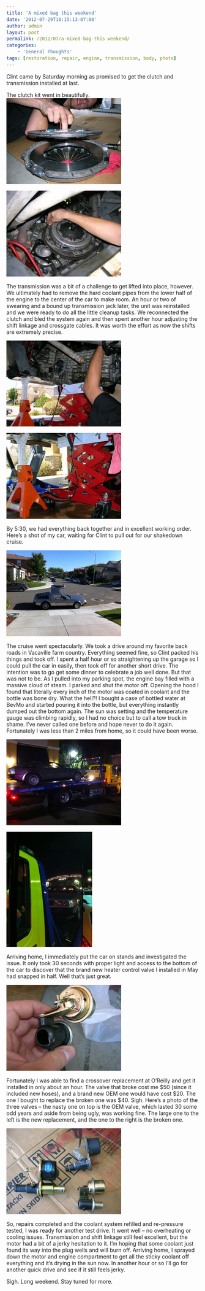 ```yaml
---
title: 'A mixed bag this weekend'
date: '2012-07-29T18:15:13-07:00'
author: admin
layout: post
permalink: /2012/07/a-mixed-bag-this-weekend/
categories:
    - 'General Thoughts'
tags: [restoration, repair, engine, transmission, body, photo]
---
```


Clint came by Saturday morning as promised to get the clutch and transmission installed at last.

The clutch kit went in beautifully.  
[![](/assets/images/2012/07/DSCN4038-300x224.jpg "DSCN4038")](/assets/images/2012/07/DSCN4038.jpg)

[![](/assets/images/2012/07/DSCN4040-300x224.jpg "DSCN4040")](/assets/images/2012/07/DSCN4040.jpg)

The transmission was a bit of a challenge to get lifted into place, however. We ultimately had to remove the hard coolant pipes from the lower half of the engine to the center of the car to make room. An hour or two of swearing and a bound up transmission jack later, the unit was reinstalled and we were ready to do all the little cleanup tasks. We reconnected the clutch and bled the system again and then spent another hour adjusting the shift linkage and crossgate cables. It was worth the effort as now the shifts are extremely precise.

[![](/assets/images/2012/07/DSCN4043-300x224.jpg "DSCN4043")](/assets/images/2012/07/DSCN4043.jpg)

[![](/assets/images/2012/07/DSCN4045-300x224.jpg "DSCN4045")](/assets/images/2012/07/DSCN4045.jpg)

By 5:30, we had everything back together and in excellent working order. Here’s a shot of my car, waiting for Clint to pull out for our shakedown cruise.

[![](/assets/images/2012/07/IMG_1078-300x224.jpg "IMG_1078")](/assets/images/2012/07/IMG_1078.jpg)

The cruise went spectacularly. We took a drive around my favorite back roads in Vacaville farm country. Everything seemed fine, so Clint packed his things and took off. I spent a half hour or so straightening up the garage so I could pull the car in easily, then took off for another short drive. The intention was to go get some dinner to celebrate a job well done. But that was not to be. As I pulled into my parking spot, the engine bay filled with a massive cloud of steam. I parked and shut the motor off. Opening the hood I found that literally every inch of the motor was coated in coolant and the bottle was bone dry. What the hell?! I bought a case of bottled water at BevMo and started pouring it into the bottle, but everything instantly dumped out the bottom again. The sun was setting and the temperature gauge was climbing rapidly, so I had no choice but to call a tow truck in shame. I’ve never called one before and hope never to do it again. Fortunately I was less than 2 miles from home, so it could have been worse.

[![](/assets/images/2012/07/IMG_1079-300x224.jpg "IMG_1079")](/assets/images/2012/07/IMG_1079.jpg)

[![](/assets/images/2012/07/IMG_1080-e1343610487215-224x300.jpg "IMG_1080")](/assets/images/2012/07/IMG_1080.jpg)

Arriving home, I immediately put the car on stands and investigated the issue. It only took 30 seconds with proper light and access to the bottom of the car to discover that the brand new heater control valve I installed in May had snapped in half. Well that’s just great.

[![](/assets/images/2012/07/DSCN4048-300x224.jpg "DSCN4048")](/assets/images/2012/07/DSCN4048.jpg)

Fortunately I was able to find a crossover replacement at O’Reilly and get it installed in only about an hour. The valve that broke cost me $50 (since it included new hoses), and a brand new OEM one would have cost $20. The one I bought to replace the broken one was $40. Sigh. Here’s a photo of the three valves – the nasty one on top is the OEM valve, which lasted 30 some odd years and aside from being ugly, was working fine. The large one to the left is the new replacement, and the one to the right is the broken one.

[![](/assets/images/2012/07/DSCN4046-300x224.jpg "DSCN4046")](/assets/images/2012/07/DSCN4046.jpg)

So, repairs completed and the coolant system refilled and re-pressure tested, I was ready for another test drive. It went well – no overheating or cooling issues. Transmission and shift linkage still feel excellent, but the motor had a bit of a jerky hesitation to it. I’m hoping that some coolant just found its way into the plug wells and will burn off. Arriving home, I sprayed down the motor and engine compartment to get all the sticky coolant off everything and it’s drying in the sun now. In another hour or so I’ll go for another quick drive and see if it still feels jerky.

Sigh. Long weekend. Stay tuned for more.